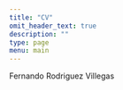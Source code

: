 ```yaml
---
title: "CV"
omit_header_text: true
description: ""
type: page
menu: main
---
```

Fernando Rodriguez Villegas

